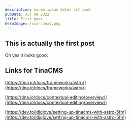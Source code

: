 ```yaml
---
description: Lorem ipsum dolor sit amet
pubDate: Jul 08 2022
title: First post
heroImage: /vim-cheat.png
---
```


## This is actually the first post

Oh yes it looks good.

## Links for TinaCMS

[https://tina.io/docs/frameworks/astro/](https://tina.io/docs/frameworks/astro/)

[https://tina.io/docs/contextual-editing/overview/](https://tina.io/docs/contextual-editing/overview/)

[https://dev.to/idiglove/setting-up-tinacms-with-astro-5fm](https://dev.to/idiglove/setting-up-tinacms-with-astro-5fm)

